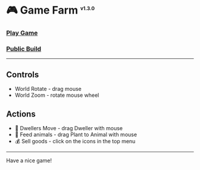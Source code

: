 # 🎮 Game Farm <sup style="font-size: small">v1.3.0</sup>

### [Play Game](https://portfolio.umbrael.com/content/pets/GameFarm/)
### [Public Build](./public/)

---

## Controls
- World Rotate - drag mouse
- World Zoom - rotate mouse wheel

## Actions
+ 🐔 Dwellers Move - drag Dweller with mouse
+ 🌿 Feed animals - drag Plant to Animal with mouse
+ 💰 Sell goods - click on the icons in the top menu

---

Have a nice game!
